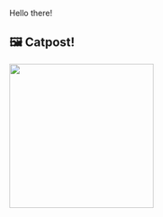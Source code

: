 Hello there!



## 🖼️ Catpost!

<sub>
    <img src="https://cdn2.thecatapi.com/images/x5kM9Fiq0.jpg" height="256">
</sub>

